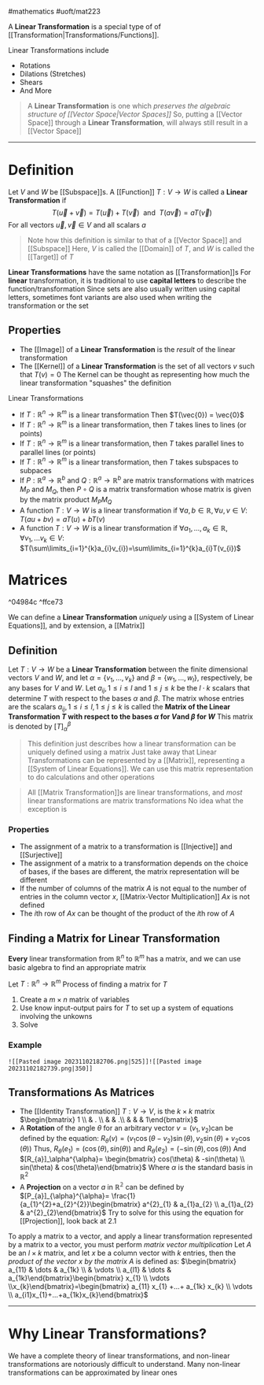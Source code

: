 #mathematics #uoft/mat223 

A **Linear Transformation** is a special type of of [[Transformation|Transformations/Functions]].

Linear Transformations include
- Rotations
- Dilations (Stretches)
- Shears
- And More

>A **Linear Transformation** is one which *preserves the algebraic structure of [[Vector Space|Vector Spaces]]*
>So, putting a [[Vector Space]] through a **Linear Transformation**, will always still result in a [[Vector Space]] 

---
# Definition

Let $V$ and $W$ be [[Subspace]]s. A [[Function]] $T:V\rightarrow W$ is called a **Linear Transformation** if $$T(\vec{u}+\vec{v})=T(\vec{u})+T(\vec{v}) \ \text{ and } \ T(a\vec{v}) = aT(\vec{v})$$
For all vectors $\vec{u},\vec{v} \in V$ and all scalars $a$

> Note how this definition is similar to that of a [[Vector Space]] and [[Subspace]] 
> Here, $V$ is called the [[Domain]] of $T$, and $W$ is called the [[Target]]  of $T$

**Linear Transformations** have the same notation as [[Transformation]]s
For **linear** transformation, it is traditional to use **capital letters** to describe the function/transformation
	Since sets are also usually written using capital letters, sometimes font variants are also used when writing the transformation or the set

## Properties
- The [[Image]] of a **Linear Transformation** is the *result* of the linear transformation
- The [[Kernel]] of a **Linear Transformation** is the set of all vectors $v$ such that $T(v)=0$
	The Kernel can be thought as representing how much the linear transformation "squashes" the definition

Linear Transformations
- If $T:\mathbb{R}^{n}\rightarrow \mathbb{R}^{m}$ is a linear transformation Then $T(\vec{0}) = \vec{0}$
- If $T:\mathbb{R}^{n}\rightarrow \mathbb{R}^{m}$ is a linear transformation, then $T$ takes lines to lines (or points)
- If $T:\mathbb{R}^{n}\rightarrow \mathbb{R}^{m}$ is a linear transformation, then $T$ takes parallel lines to parallel lines (or points)
- If $T:\mathbb{R}^{n}\rightarrow \mathbb{R}^{m}$ is a linear transformation, then $T$ takes subspaces to subpaces
- If $P:\mathbb{R}^{a}\rightarrow \mathbb{R}^b$ and $Q:\mathbb{R}^{a}\rightarrow \mathbb{R}^b$ are matrix transformations with matrices $M_{P}$ and $M_{Q}$, then $P\circ Q$ is a matrix transformation whose matrix is given by the matrix product $M_P M_Q$ 
- A function $T:V\rightarrow W$ is a linear transformation if $\forall a,b\in \mathbb{R}, \forall u,v \in V$:
		$T(au+bv)=aT(u)+bT(v)$
- A function $T:V\rightarrow W$ is a linear transformation if $\forall a_{1},...,a_{k}\in \mathbb{R}, \forall v_{1},...v_{k} \in V$:
		$T(\sum\limits_{i=1}^{k}a_{i}v_{i})=\sum\limits_{i=1}^{k}a_{i}T(v_{i})$

# Matrices
^04984c
^ffce73

We can define a **Linear Transformation** *uniquely* using a [[System of Linear Equations]], and by extension, a [[Matrix]]

## Definition
Let $T:V\rightarrow W$ be a **Linear Transformation** between the finite dimensional vectors $V$ and $W$, and let $\alpha=\{v_{1},...,v_{k}\}$ and $\beta=\{w_{1},...,w_{l}\}$, respectively, be any bases for $V$ and $W$. 
Let $a_{ij},1\leq i \leq l$ and $1\leq j \leq k$ be the $l\cdot k$ scalars that determine $T$ with respect to the bases $\alpha$ and $\beta$. The matrix whose entries are the scalars $a_{ij}, 1\leq i \leq l, 1\leq j \leq k$ is called the **Matrix of the Linear Transformation $T$ with respect to the bases $\alpha$ for $V$and $\beta$ for $W$**
	This matrix is denoted by $[T]_\alpha^\beta$ 

>This definition just describes how a linear transformation can be uniquely defined using a matrix
>Just take away that Linear Transformations can be represented by a [[Matrix]], representing a [[System of Linear Equations]]. 
> We can use this matrix representation to do calculations and other operations 

> All [[Matrix Transformation]]s are linear transformations, and *most* linear transformations are matrix transformations
> No idea what the exception is

### Properties
- The assignment of a matrix to a transformation is [[Injective]] and [[Surjective]]
- The assignment of a matrix to a transformation depends on the choice of bases, if the bases are different, the matrix representation will be different
- If the number of columns of the matrix $A$ is not equal to the number of entries in the column vector $x$, [[Matrix-Vector Multiplication]] $Ax$ is not defined
- The $i$th row of $Ax$ can be thought of the product of the $i$th row of $A$

## Finding a Matrix for Linear Transformation
**Every** linear transformation from $\mathbb{R}^{n}$ to $\mathbb{R}^{m}$ has a matrix, and we can use basic algebra to find an appropriate matrix

Let $T:\mathbb{R}^{n}\rightarrow\mathbb{R}^{m}$ 
Process of finding a matrix for $T$
1. Create a $m \times n$ matrix of variables
2. Use know input-output pairs for $T$ to set up a system of equations involving the unkowns
3. Solve
### Example
	![[Pasted image 20231102182706.png|525]]![[Pasted image 20231102182739.png|350]]

## Transformations As Matrices

- The [[Identity Transformation]] $T:V\rightarrow V$, is the $k\times k$ matrix $\begin{bmatrix} 1 \\  & . \\  &   & .\\ &   &   &  1\end{bmatrix}$
- A **Rotation** of the angle $\theta$ for an arbitrary vector $v=(v_{1},v_{2})$can be defined by the equation:
	$R_\theta(v)=(v_{1}\cos(\theta-v_{2})\sin(\theta),v_{2}\sin(\theta)+v_{2}\cos(\theta))$
	Thus, $R_\theta(e_{1})=(\cos(\theta),sin(\theta))$ and $R_\theta(e_{2})=(-\sin(\theta),\cos(\theta))$
	And $[R_{a}]_\alpha^{\alpha}= \begin{bmatrix} cos(\theta) & -sin(\theta) \\ sin(\theta)  & cos(\theta)\end{bmatrix}$
	Where $\alpha$ is the standard basis in $\mathbb{R}^{2}$
- A **Projection** on a vector $a$ in $\mathbb{R^{2}}$ can be defined by $[P_{a}]_{\alpha}^{\alpha}= \frac{1}{a_{1}^{2}+a_{2}^{2}}\begin{bmatrix} a^{2}_{1} & a_{1}a_{2} \\ a_{1}a_{2} & a^{2}_{2}\end{bmatrix}$ 
	Try to solve for this using the equation for [[Projection]], look back at 2.1

To apply a matrix to a vector, and apply a linear transformation represented by a matrix to a vector, you must perform *matrix vector multiplication*
	Let $A$ be an $l\times k$ matrix, and let $x$ be a column vector with $k$ entries, then the *product of the vector $x$ by the matrix $A$* is defined as:
	$\begin{bmatrix} a_{11} & \dots & a_{1k} \\  & \vdots \\ a_{l1} & \dots & a_{1k}\end{bmatrix}\begin{bmatrix} x_{1} \\ \vdots \\x_{k}\end{bmatrix}=\begin{bmatrix} a_{11} x_{1} +...+ a_{1k} x_{k} \\ \vdots \\ a_{i1}x_{1}+...+a_{1k}x_{k}\end{bmatrix}$   

---

# Why Linear Transformations?
We have a complete theory of linear transformations, and non-linear transformations are notoriously difficult to understand. Many non-linear transformations can be approximated by linear ones